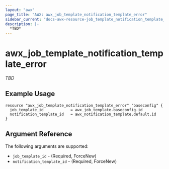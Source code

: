 ```yaml
---
layout: "awx"
page_title: "AWX: awx_job_template_notification_template_error"
sidebar_current: "docs-awx-resource-job_template_notification_template_error"
description: |-
  *TBD*
---
```


# awx_job_template_notification_template_error

*TBD*

## Example Usage

```hcl
resource "awx_job_template_notification_template_error" "baseconfig" {
  job_template_id            = awx_job_template.baseconfig.id
  notification_template_id   = awx_notification_template.default.id
}
```

## Argument Reference

The following arguments are supported:

* `job_template_id` - (Required, ForceNew) 
* `notification_template_id` - (Required, ForceNew) 

